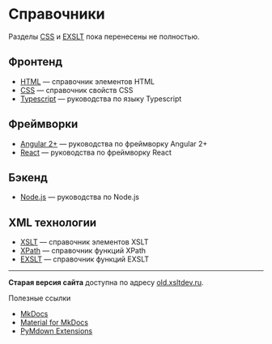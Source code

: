 # Справочники

Разделы [CSS](css/index.md) и [EXSLT](exslt/index.md) пока перенесены не полностью.

## Фронтенд

- [HTML](html/index.md) &mdash; справочник элементов HTML
- [CSS](css/index.md) &mdash; справочник свойств CSS
- [Typescript](typescript/index.md) &mdash; руководства по языку Typescript

## Фреймворки

- [Angular 2+](angular/index.md) &mdash; руководства по фреймворку Angular 2+
- [React](react/index.md) &mdash; руководства по фреймворку React

## Бэкенд

- [Node.js](nodejs/tutorial/about.md) &mdash; руководства по Node.js

## XML технологии

- [XSLT](xslt/index.md) &mdash; справочник элементов XSLT
- [XPath](xpath/index.md) &mdash; справочник функций XPath
- [EXSLT](exslt/index.md) &mdash; справочник функций EXSLT

---

**Старая версия сайта** доступна по адресу [old.xsltdev.ru](https://old.xsltdev.ru/).

Полезные ссылки

- [MkDocs](https://www.mkdocs.org)
- [Material for MkDocs](https://squidfunk.github.io/mkdocs-material/)
- [PyMdown Extensions](https://facelessuser.github.io/pymdown-extensions/)

<!--
Планы

- CSS
- [RxJs](https://webdraftt.com/tutorial/rxjs)
- [Node.js](https://metanit.com/web/nodejs/)
- [LESS](https://mrmlnc.gitbooks.io/less-guidebook-for-beginners/content/)
- [Документация jQuery](https://jquery-docs.ru/)
- Книга [Изучаем jQuery](https://metanit.com/web/jquery/)
- [Руководство Javascript](https://metanit.com/web/javascript/)
- [WebGL](https://metanit.com/web/webgl/1.1.php)

-->
